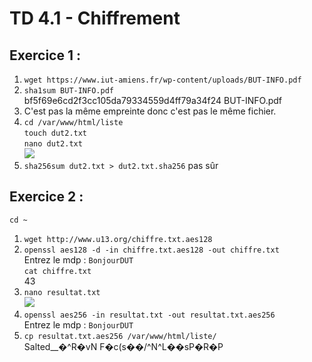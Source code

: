# TD 4.1 - Chiffrement  

## Exercice 1 :  
1. `wget https://www.iut-amiens.fr/wp-content/uploads/BUT-INFO.pdf`  
2. `sha1sum BUT-INFO.pdf`  
bf5f69e6cd2f3cc105da79334559d4ff79a34f24  BUT-INFO.pdf  
3. C'est pas la même empreinte donc c'est pas le même fichier.  
4. `cd /var/www/html/liste`  
`touch dut2.txt`  
`nano dut2.txt`  
![](https://cdn.discordapp.com/attachments/939101409356431400/939104035586310154/unknown.png)  
5. `sha256sum dut2.txt > dut2.txt.sha256` pas sûr  

## Exercice 2 :  
`cd ~`  
1. `wget http://www.u13.org/chiffre.txt.aes128`  
2. `openssl aes128 -d -in chiffre.txt.aes128 -out chiffre.txt`  
Entrez le mdp : `BonjourDUT`  
`cat chiffre.txt`  
43  
3. `nano resultat.txt`  
![](https://cdn.discordapp.com/attachments/939101409356431400/939108453815812126/unknown.png)  
4. `openssl aes256 -in resultat.txt -out resultat.txt.aes256`  
Entrez le mdp : `BonjourDUT`  
5. `cp resultat.txt.aes256 /var/www/html/liste/`  
Salted__�^R�vN
F�c(s��/^N^L��sP�R�P

